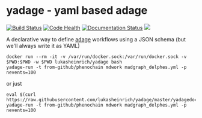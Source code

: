 # yadage - yaml based adage

[![Build Status](https://travis-ci.org/lukasheinrich/yadage.svg?branch=master)](https://travis-ci.org/lukasheinrich/yadage)
[![Code Health](https://landscape.io/github/lukasheinrich/yadage/master/landscape.svg?style=flat)](https://landscape.io/github/lukasheinrich/yadage/master)
[![Documentation Status](https://readthedocs.org/projects/yadage/badge/?version=latest)](http://yadage.readthedocs.org/en/latest/?badge=latest)
[![](https://badge.imagelayers.io/lukasheinrich/yadage:latest.svg)](https://imagelayers.io/?images=lukasheinrich/yadage:latest 'Get your own badge on imagelayers.io')

A declarative way to define [adage](https://github.com/lukasheinrich/adage.git) workflows using a JSON schema (but we'll always write it as YAML)

    docker run --rm -it -v /var/run/docker.sock:/var/run/docker.sock -v $PWD:$PWD -w $PWD lukasheinrich/yadage bash
    yadage-run -t from-github/phenochain mdwork madgraph_delphes.yml -p nevents=100

or just 

    eval $(curl https://raw.githubusercontent.com/lukasheinrich/yadage/master/yadagedocker.sh)
    yadage-run -t from-github/phenochain mdwork madgraph_delphes.yml -p nevents=100
